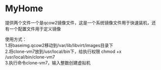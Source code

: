 # MyHome
提供两个文件一个是qcow2镜像文件，这是一个系统镜像文件用于快速装机，还有一个配置文件用于定义镜像

使用方式：<br>
   1.将baseimg.qcow2移动到/var/lib/libvirt/images目录下<br>
   2.将clone-vm7放到/usr/local/bin下，给执行权限 chmod +x /usr/local/bin/clone-vm7<br>
   3.执行命令clone-vm7，输入整数创建虚拟机
